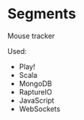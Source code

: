 Segments
========
Mouse tracker

Used:
* Play!
* Scala
* MongoDB
* RaptureIO
* JavaScript
* WebSockets
